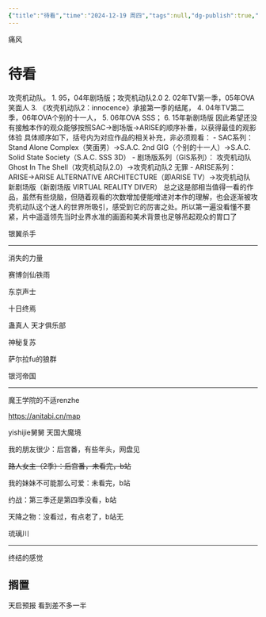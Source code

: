 ```yaml
---
{"title":"待看","time":"2024-12-19 周四","tags":null,"dg-publish":true,"permalink":"/100 待办/待看或搁置/","dgPassFrontmatter":true,"created":"2024-12-19T10:58:01.000+08:00","updated":"2025-05-29T11:56:58.000+08:00"}
---
```


痛风
# 待看
攻壳机动队。
	1. 95，04年剧场版；攻壳机动队2.0
	2. 02年TV第一季，05年OVA笑面人
	3. 《攻壳机动队2：innocence》承接第一季的结尾，
	4. 04年TV第二季，06年OVA个别的十一人，
	5. 06年OVA SSS；
	6. 15年新剧场版
	因此希望还没有接触本作的观众能够按照SAC→剧场版→ARISE的顺序补番，以获得最佳的观影体验 具体顺序如下，括号内为对应作品的相关补充，非必须观看：
		 - SAC系列： Stand Alone Complex（笑面男）→S.A.C. 2nd GIG（个别的十一人）→S.A.C. Solid State Society（S.A.C. SSS 3D） 
		 - 剧场版系列（GIS系列）： 攻壳机动队Ghost In The Shell（攻壳机动队2.0）→攻壳机动队2 无罪 
		 - ARISE系列： ARISE→ARISE ALTERNATIVE ARCHITECTURE（即ARISE TV）→攻壳机动队 新剧场版（新剧场版 VIRTUAL REALITY DIVER） 
		 总之这是部相当值得一看的作品，虽然有些烧脑，但随着观看的次数增加便能增进对本作的理解，也会逐渐被攻壳机动队这个迷人的世界所吸引，感受到它的厉害之处。所以第一遍没看懂不要紧，片中遥遥领先当时业界水准的画面和美术背景也足够吊起观众的胃口了

银翼杀手
***

消失的力量

赛博剑仙铁雨

东京声士

十日终焉

蛊真人
天才俱乐部

神秘复苏

萨尔拉fu的狼群

银河帝国

---
魔王学院的不适renzhe

https://anitabi.cn/map


yishijie舅舅
天国大魔境


我的朋友很少：后宫番，有些年头，网盘见

~~路人女主（2季）：后宫番，未看完，b站~~

我的妹妹不可能那么可爱：未看完，b站

约战：第三季还是第四季没看，b站

天降之物：没看过，有点老了，b站无

琉璃川


---
终结的感觉
## 搁置
天启预报 看到差不多一半





































































































































































































































































































































































































































